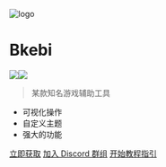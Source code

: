 ![logo](_media/icon.ico)

# Bkebi 
![](https://img.shields.io/github/v/release/Bkebi-Group/Bkebi-GC-Release?style=for-the-badge)![](https://img.shields.io/github/downloads/Bkebi-Group/Bkebi-GC-Release/total.svg?style=for-the-badge)

> 某款知名游戏辅助工具

- 可视化操作
- 自定义主题
- 强大的功能

[立即获取](https://github.com/Bkebi-Group/Bkebi-GC-Release/releases/latest)
[加入 Discord 群组](https://discord.gg/bkebi)
[开始教程指引](#main)

<!-- 背景图片 -->



<!-- 背景色 -->


